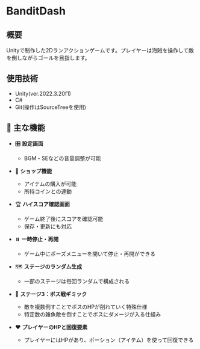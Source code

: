 # BanditDash

## 概要
Unityで制作した2Dランアクションゲームです。プレイヤーは海賊を操作して敵を倒しながらゴールを目指します。

## 使用技術
- Unity(ver.2022.3.20f1)
- C#
- Git(操作はSourceTreeを使用)

## 🧩 主な機能

- 🎛️ **設定画面**
  - BGM・SEなどの音量調整が可能

- 🛒 **ショップ機能**
  - アイテムの購入が可能
  - 所持コインとの連動

- 🏆 **ハイスコア確認画面**
  - ゲーム終了後にスコアを確認可能
  - 保存・更新にも対応

- ⏸️ **一時停止・再開**
  - ゲーム中にポーズメニューを開いて停止・再開ができる

- 🗺️ **ステージのランダム生成**
  - 一部のステージは毎回ランダムで構成される

- 👾 **ステージ3：ボス戦ギミック**
  - 敵を複数倒すことでボスのHPが削れていく特殊仕様
  - 特定数の雑魚敵を倒すことでボスにダメージが入る仕組み

- ❤️ **プレイヤーのHPと回復要素**
  - プレイヤーにはHPがあり、ポーション（アイテム）を使って回復できる
